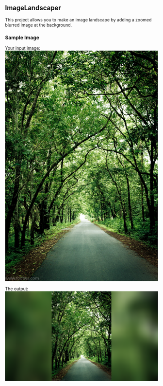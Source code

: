 ## ImageLandscaper

This project allows you to make an image landscape by adding a zoomed blurred image at the background.

### Sample Image

Your input image: 
![Sample Image](https://github.com/jrarama/ImageLandscaper/raw/master/sample/woods.jpg)

The output:
![Sample Output](https://github.com/jrarama/ImageLandscaper/raw/master/sample/landscape.png)
